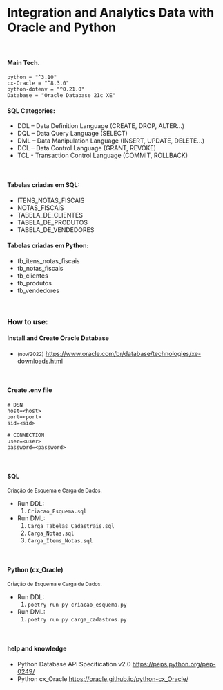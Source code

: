 # Integration and Analytics Data with Oracle and Python

<br>

#### Main Tech.
````shell
python = "^3.10"
cx-Oracle = "^8.3.0"
python-dotenv = "^0.21.0"
Database = "Oracle Database 21c XE"
````

#### SQL Categories: 
* DDL – Data Definition Language (CREATE, DROP, ALTER...)
* DQL – Data Query Language (SELECT)
* DML – Data Manipulation Language (INSERT, UPDATE, DELETE...)
* DCL – Data Control Language (GRANT, REVOKE)
* TCL - Transaction Control Language (COMMIT, ROLLBACK)

<br>

#### Tabelas criadas em SQL:
* ITENS_NOTAS_FISCAIS
* NOTAS_FISCAIS
* TABELA_DE_CLIENTES
* TABELA_DE_PRODUTOS
* TABELA_DE_VENDEDORES
#### Tabelas criadas em Python:
* tb_itens_notas_fiscais
* tb_notas_fiscais
* tb_clientes
* tb_produtos
* tb_vendedores

<br>

### How to use:
#### Install and Create Oracle Database
* <small>(nov/2022)</small> https://www.oracle.com/br/database/technologies/xe-downloads.html

<br>

#### Create .env file
````shell
# DSN
host=<host>
port=<port>
sid=<sid>

# CONNECTION
user=<user>
password=<password>
````

<br>

#### SQL 
<small>Criação de Esquema e Carga de Dados.</small>
* Run DDL:
  1. ``Criacao_Esquema.sql``
* Run DML:
  1. ``Carga_Tabelas_Cadastrais.sql``
  2. ``Carga_Notas.sql``
  3. ``Carga_Items_Notas.sql``

<br>

#### Python (cx_Oracle)
<small>Criação de Esquema e Carga de Dados.</small>
* Run DDL:
  1. ``poetry run py criacao_esquema.py``
* Run DML:
  1. ``poetry run py carga_cadastros.py``

<br>

#### help and knowledge
* Python Database API Specification v2.0
https://peps.python.org/pep-0249/
* Python cx_Oracle
https://oracle.github.io/python-cx_Oracle/